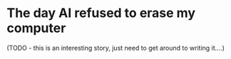 # The day AI refused to erase my computer

(TODO - this is an interesting story, just need to get around to writing it....)
